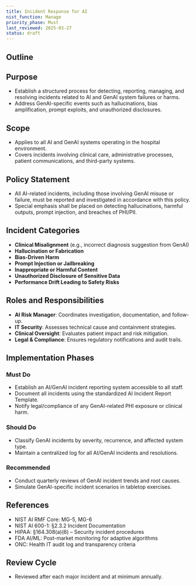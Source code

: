 ```yaml
---
title: Incident Response for AI
nist_function: Manage
priority_phase: Must
last_reviewed: 2025-03-27
status: draft
---
```


## Outline

## Purpose
- Establish a structured process for detecting, reporting, managing, and resolving incidents related to AI and GenAI system failures or harms.
- Address GenAI-specific events such as hallucinations, bias amplification, prompt exploits, and unauthorized disclosures.

## Scope
- Applies to all AI and GenAI systems operating in the hospital environment.
- Covers incidents involving clinical care, administrative processes, patient communications, and third-party systems.

## Policy Statement
- All AI-related incidents, including those involving GenAI misuse or failure, must be reported and investigated in accordance with this policy.
- Special emphasis shall be placed on detecting hallucinations, harmful outputs, prompt injection, and breaches of PHI/PII.

## Incident Categories

- **Clinical Misalignment** (e.g., incorrect diagnosis suggestion from GenAI)
- **Hallucination or Fabrication**
- **Bias-Driven Harm**
- **Prompt Injection or Jailbreaking**
- **Inappropriate or Harmful Content**
- **Unauthorized Disclosure of Sensitive Data**
- **Performance Drift Leading to Safety Risks**

## Roles and Responsibilities
- **AI Risk Manager**: Coordinates investigation, documentation, and follow-up.
- **IT Security**: Assesses technical cause and containment strategies.
- **Clinical Oversight**: Evaluates patient impact and risk mitigation.
- **Legal & Compliance**: Ensures regulatory notifications and audit trails.

## Implementation Phases

### Must Do
- Establish an AI/GenAI incident reporting system accessible to all staff.
- Document all incidents using the standardized AI Incident Report Template.
- Notify legal/compliance of any GenAI-related PHI exposure or clinical harm.

### Should Do
- Classify GenAI incidents by severity, recurrence, and affected system type.
- Maintain a centralized log for all AI/GenAI incidents and resolutions.

### Recommended
- Conduct quarterly reviews of GenAI incident trends and root causes.
- Simulate GenAI-specific incident scenarios in tabletop exercises.

## References
- NIST AI RMF Core: MG-5, MG-6
- NIST AI 600-1: §2.3.2 Incident Documentation
- HIPAA: §164.308(a)(6) – Security incident procedures
- FDA AI/ML: Post-market monitoring for adaptive algorithms
- ONC: Health IT audit log and transparency criteria

## Review Cycle
- Reviewed after each major incident and at minimum annually.
